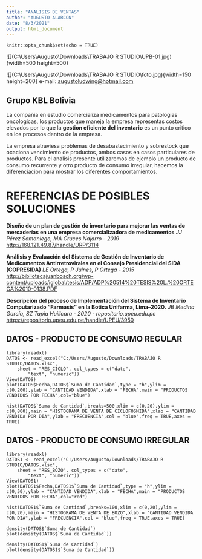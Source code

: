 ```yaml
---
title: "ANALISIS DE VENTAS"
author: "AUGUSTO ALARCON"
date: "8/3/2021"
output: html_document
---
```


```{r setup, include=FALSE}
knitr::opts_chunk$set(echo = TRUE)
```

![](C:\Users\Augusto\Downloads\TRABAJO R STUDIO\UPB-01.jpg){width=500 height=500}

![](C:\Users\Augusto\Downloads\TRABAJO R STUDIO\foto.jpg){width=150 height=200}
e-mail: augustoludwing@hotmail.com

## Grupo KBL Bolivia

La compañia en estudio comercializa medicamentos para patologias oncologicas, los productos que maneja la empresa representas costos elevados por lo que la **gestion eficiente del inventario** es un punto critico en los procesos dentro de la empresa.

La empresa atraviesa problemas de desabastecimiento y sobrestock que ocaciona vencimiento de productos, ambos casos en casos particulares de productos. Para el analisis presente utilizaremos de ejemplo un producto de consumo recurrente y otro producto de consumo irregular, hacemos la diferenciacion para mostrar los diferentes comportamientos.

# REFERENCIAS DE POSIBLES SOLUCIONES

**Diseño de un plan de gestión de inventario para mejorar las ventas de mercaderías en una empresa comercializadora de medicamentos**
*JJ Pérez Samaniego, MA Cruces Najarro - 2019*
http://168.121.49.87/handle/URP/3114

**Análisis y Evaluación del Sistema de Gestión de Inventario de Medicamentos Antirretrovirales en el Consejo Presidencial del SIDA (COPRESIDA)**
*LE Ortega, P Julnes, P Ortega - 2015*
http://bibliotecajuanbosch.org/wp-content/uploads/iglobal/tesis/ADP/ADP%20514%20TESIS%20L.%20ORTEGA%2010-0138.PDF

**Descripción del proceso de Implementación del Sistema de Inventario Computarizado “Farmasis” en la Botica Unifarma, Lima–2020.**
*JB Medina García, SZ Tapia Huillcara - 2020 - repositorio.upeu.edu.pe*
https://repositorio.upeu.edu.pe/handle/UPEU/3950

## DATOS - PRODUCTO DE CONSUMO REGULAR

```{r}
library(readxl)
DATOS <- read_excel("C:/Users/Augusto/Downloads/TRABAJO R STUDIO/DATOS.xlsx", 
    sheet = "RES_CICLO", col_types = c("date", 
        "text", "numeric"))
View(DATOS)
plot(DATOS$Fecha,DATOS$`Suma de Cantidad`,type = "h",ylim = c(0,200),ylab = "CANTIDAD VENDIDA",xlab = "FECHA",main = "PRODUCTOS VENDIDOS POR FECHA",col="blue")
```

```{r}
hist(DATOS$`Suma de Cantidad`,breaks=500,xlim = c(0,20),ylim = c(0,800),main = "HISTOGRAMA DE VENTA DE CICLOFOSMIDA",xlab = "CANTIDAD VENDIDA POR DIA",ylab = "FRECUENCIA",col = "blue",freq = TRUE,axes = TRUE)
```

## DATOS - PRODUCTO DE CONSUMO IRREGULAR

```{r}
library(readxl)
DATOS1 <- read_excel("C:/Users/Augusto/Downloads/TRABAJO R STUDIO/DATOS.xlsx", 
    sheet = "RES_BOZO", col_types = c("date", 
        "text", "numeric"))
View(DATOS1)
plot(DATOS1$Fecha,DATOS1$`Suma de Cantidad`,type = "h",ylim = c(0,50),ylab = "CANTIDAD VENDIDA",xlab = "FECHA",main = "PRODUCTOS VENDIDOS POR FECHA",col="red")
```

```{r}
hist(DATOS1$`Suma de Cantidad`,breaks=100,xlim = c(0,20),ylim = c(0,20),main = "HISTOGRAMA DE VENTA DE BOZO",xlab = "CANTIDAD VENDIDA POR DIA",ylab = "FRECUENCIA",col = "blue",freq = TRUE,axes = TRUE)
```

```{r}
density(DATOS$`Suma de Cantidad`)
plot(density(DATOS$`Suma de Cantidad`))
```

```{r}
density(DATOS1$`Suma de Cantidad`)
plot(density(DATOS1$`Suma de Cantidad`))
```

